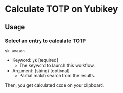 # Calculate TOTP on Yubikey

## Usage

### Select an entry to calculate TOTP

```.txt
yk amazon
```

- Keyword: `yk` [required]
  - The keyword to launch this workflow.
- Argument: (string) [optional]
  - Partial match search from the results.

Then, you get calculated code on your clipboard.
